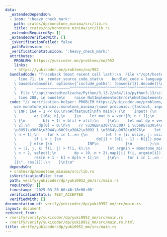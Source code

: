 ```yaml
---
data:
  _extendedDependsOn:
  - icon: ':heavy_check_mark:'
    path: crates/dp/monotone_minima/src/lib.rs
    title: crates/dp/monotone_minima/src/lib.rs
  _extendedRequiredBy: []
  _extendedVerifiedWith: []
  _isVerificationFailed: false
  _pathExtension: rs
  _verificationStatusIcon: ':heavy_check_mark:'
  attributes:
    PROBLEM: https://yukicoder.me/problems/no/952
    links:
    - https://yukicoder.me/problems/no/952
  bundledCode: "Traceback (most recent call last):\n  File \"/opt/hostedtoolcache/Python/3.13.2/x64/lib/python3.13/site-packages/onlinejudge_verify/documentation/build.py\"\
    , line 71, in _render_source_code_stat\n    bundled_code = language.bundle(stat.path,\
    \ basedir=basedir, options={'include_paths': [basedir]}).decode()\n          \
    \         ~~~~~~~~~~~~~~~^^^^^^^^^^^^^^^^^^^^^^^^^^^^^^^^^^^^^^^^^^^^^^^^^^^^^^^^^^^^^^^^^^\n\
    \  File \"/opt/hostedtoolcache/Python/3.13.2/x64/lib/python3.13/site-packages/onlinejudge_verify/languages/rust.py\"\
    , line 288, in bundle\n    raise NotImplementedError\nNotImplementedError\n"
  code: "// verification-helper: PROBLEM https://yukicoder.me/problems/no/952\n\n\
    use monotone_minima::monotone_minima;\nuse proconio::{fastout, input};\n\nconst\
    \ INF: i64 = 1 << 60;\n\n#[fastout]\nfn main() {\n    input! {\n        n: usize,\n\
    \        a: [i64; n],\n    }\n    let mut b = vec![0; n + 1];\n    for i in 0..n\
    \ {\n        b[i + 1] = b[i] + a[i];\n    }\n\n    let mut dp = vec![INF; n +\
    \ 2];\n    dp[0] = 0;\n\n    // \u30EB\u30FC\u30D7 1 \u56DE\u3054\u3068\u306B\u958B\
    \u3051\u306A\u3044\u30C9\u30A2\u3092 1 \u3064\u9078\u3076\n    let mut res = vec![INF;\
    \ n + 1];\n    for k in 1..=n {\n        let f = |i: usize, j: usize| {\n    \
    \        if i > j {\n                dp[j] + (b[i - 1] - b[j]).pow(2)\n      \
    \      } else {\n                INF\n            }\n        };\n        let select\
    \ = |i, j, k| f(i, j) > f(i, k);\n        let argmin = monotone_minima(n + 2,\
    \ n + 2, select);\n        dp = (0..n + 2).map(|i| f(i, argmin[i])).collect();\n\
    \        res[n + 1 - k] = dp[n + 1];\n    }\n\n    for i in 1..=n {\n        println!(\"\
    {}\", res[i]);\n    }\n}\n"
  dependsOn:
  - crates/dp/monotone_minima/src/lib.rs
  isVerificationFile: true
  path: verify/yukicoder/dp/yuki0952_mm/src/main.rs
  requiredBy: []
  timestamp: '2025-03-20 00:46:18+00:00'
  verificationStatus: TEST_ACCEPTED
  verifiedWith: []
documentation_of: verify/yukicoder/dp/yuki0952_mm/src/main.rs
layout: document
redirect_from:
- /verify/verify/yukicoder/dp/yuki0952_mm/src/main.rs
- /verify/verify/yukicoder/dp/yuki0952_mm/src/main.rs.html
title: verify/yukicoder/dp/yuki0952_mm/src/main.rs
---
```

